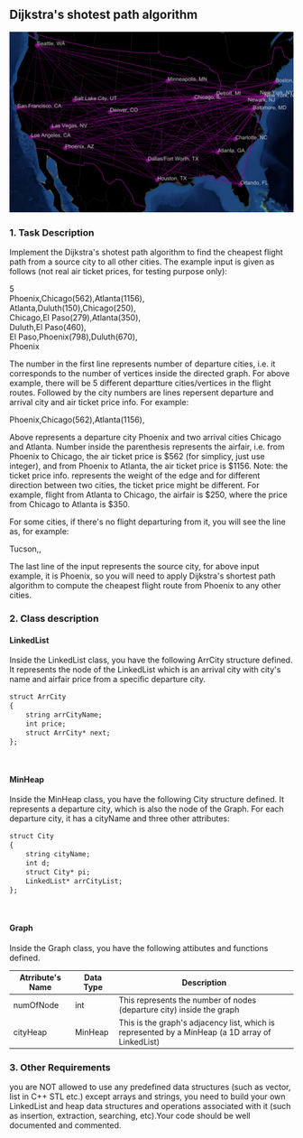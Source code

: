 ## Dijkstra's shotest path algorithm ##
![image](https://raw.githubusercontent.com/freecode23/Dijkstra/master/flightPathImage.png)

### 1. Task Description ###


Implement the Dijkstra's shotest path algorithm to find the cheapest flight path from a source city to all other cities.
The example input is given as follows (not real air ticket prices, for testing purpose only):

5<br/>
Phoenix,Chicago(562),Atlanta(1156),<br/>
Atlanta,Duluth(150),Chicago(250),<br/>
Chicago,El Paso(279),Atlanta(350),<br/>
Duluth,El Paso(460),<br/>
El Paso,Phoenix(798),Duluth(670),<br/>
Phoenix<br/>

The number in the first line represents number of departure cities, i.e. it corresponds to the
number of vertices inside the directed graph.
For above example, there will be 5 different departture cities/vertices in the flight routes.
Followed by the city numbers are lines repersent departure and arrival city and air ticket price info.
For example:<br/>

Phoenix,Chicago(562),Atlanta(1156),<br/>

Above represents a departure city Phoenix and two arrival cities Chicago and Atlanta.
Number inside the parenthesis represents the airfair, i.e. from Phoenix to Chicago,
the air ticket price is $562 (for simplicy, just use integer), and from Phoenix to Atlanta, the air ticket price is $1156. Note: the ticket price info. represents the weight of the edge and for different direction between two cities, the ticket price might be different. For example, flight from Atlanta to Chicago, the airfair is $250, where the price from Chicago to Atlanta is $350.

For some cities, if there's no flight departuring from it, you will see the line as, for example:<br/>

Tucson,,<br/>

The last line of the input represents the source city, for above input example, it is Phoenix,
so you will need to apply Dijkstra's shortest path algorithm to compute the cheapest flight route from Phoenix to any other cities.

### 2. Class description <br/>
#### LinkedList <br/>
Inside the LinkedList class, you have the following ArrCity structure defined. It represents the node of the LinkedList which is an arrival city with city's name and airfair price from a specific departure city.

    struct ArrCity
    {
        string arrCityName;
        int price;
        struct ArrCity* next;
    };
<br/>

####  MinHeap <br/>
Inside the MinHeap class, you have the following City structure defined. It represents a departure city, which is also the node of the Graph. For each departure city, it has a cityName and three other attributes:

    struct City
    {
        string cityName;
        int d;
        struct City* pi;
        LinkedList* arrCityList;
    };
<br/>

#### Graph <br/>
Inside the Graph class, you have the following attibutes and functions defined.  

Atrribute's Name | Data Type | Description 
------------ | ------------- |---------------
numOfNode | int |This represents the number of nodes (departure city) inside the graph 
cityHeap | MinHeap | 	This is the graph's adjacency list, which is represented by a MinHeap (a 1D array of LinkedList)

### 3. Other Requirements <br/>
you are NOT allowed to use any predefined data structures (such as vector, list in C++ STL etc.) except arrays and strings, you need to build your own LinkedList and heap data structures and operations associated with it (such as insertion, extraction, searching, etc).Your code should be well documented and commented.
